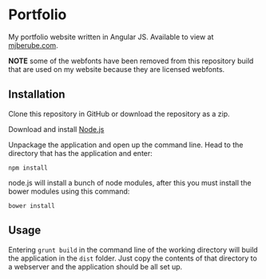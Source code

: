 # Portfolio

My portfolio website written in Angular JS. Available to view at [mjberube.com](http://mjberube.com).

**NOTE** some of the webfonts have been removed from this repository build that are used on my website because they are licensed webfonts.

## Installation

Clone this repository in GitHub or download the repository as a zip.

Download and install [Node.js](https://nodejs.org)

Unpackage the application and open up the command line. Head to the directory that has the application and enter:

`npm install`

node.js will install a bunch of node modules, after this you must install the bower modules using this command:

`bower install`

## Usage

Entering `grunt build` in the command line of the working directory will build the application in the `dist` folder. Just copy the contents of that directory to a webserver and the application should be all set up.